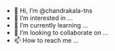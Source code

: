 - 👋 Hi, I’m @chandrakala-tns
- 👀 I’m interested in ...
- 🌱 I’m currently learning ...
- 💞️ I’m looking to collaborate on ...
- 📫 How to reach me ...

<!---
chandrakala-tns/chandrakala-tns is a ✨ special ✨ repository because its `README.md` (this file) appears on your GitHub profile.
You can click the Preview link to take a look at your changes.
--->
